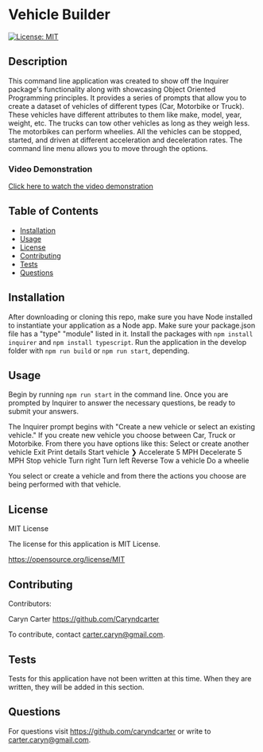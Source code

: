# Vehicle Builder
[![License: MIT](https://img.shields.io/badge/License-MIT-yellow.svg)](https://opensource.org/licenses/MIT)

## Description

This command line application was created to show off the Inquirer package's functionality along with showcasing Object Oriented Programming principles. It provides a series of prompts that allow you to create a dataset of vehicles of different types (Car, Motorbike or Truck).  These vehicles have different attributes to them like make, model, year, weight, etc.  The trucks can tow other vehicles as long as they weigh less.  The motorbikes can perform wheelies.  All the vehicles can be stopped, started, and driven at different acceleration and deceleration rates.  The command line menu allows you to move through the options. 

### Video Demonstration
[Click here to watch the video demonstration](https://youtu.be/JUZVK46nxAc)

## Table of Contents
- [Installation](#installation)
- [Usage](#usage)
- [License](#license)
- [Contributing](#contributing)
- [Tests](#tests)
- [Questions](#questions)

## Installation

After downloading or cloning this repo, make sure you have Node installed to instantiate your application as a Node app.  Make sure your package.json file has a "type" "module" listed in it.  Install the packages with ``npm install inquirer`` and ``npm install typescript``.  Run the application in the develop folder with ``npm run build`` or ``npm run start``, depending.  

## Usage

Begin by running ``npm run start`` in the command line. Once you are prompted by Inquirer to answer the necessary questions, be ready to submit your answers. 

 The Inquirer prompt begins with "Create a new vehicle or select an existing vehicle." If you create new vehicle you choose between Car, Truck or Motorbike. From there you have options like this: 
 Select or create another vehicle 
 Exit 
  Print details 
  Start vehicle 
❯ Accelerate 5 MPH 
  Decelerate 5 MPH 
  Stop vehicle 
  Turn right
  Turn left 
  Reverse 
  Tow a vehicle 
  Do a wheelie 

You select or create a vehicle and from there the actions you choose are being performed with that vehicle. 


## License

MIT License

The license for this application is MIT License.

https://opensource.org/license/MIT

## Contributing

Contributors: 

Caryn Carter https://github.com/Caryndcarter 

To contribute, contact carter.caryn@gmail.com.

## Tests

Tests for this application have not been written at this time.  When they are written, they will be added in this section.  


## Questions

For questions visit https://github.com/caryndcarter or write to carter.caryn@gmail.com.

